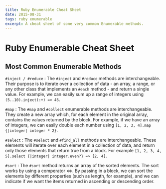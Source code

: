 ```yaml
---
title: Ruby Enumerable Cheat Sheet
date: 2015-08-31
tags: ruby enumerable
excerpt: A cheat sheet of some very common Enumerable methods.
---
```

# Ruby Enumerable Cheat Sheet

## Most Common Enumerable Methods

`#inject / #reduce`
: The `#inject` and `#reduce` methods are interchangeable. Their purpose is to
iterate over a collection of data - an array, a range, or any other class that
implements an `#each` method - and return a single value. For example, we can
easily sum up a range of integers using `(5..10).inject(:+) => 45`.

`#map`
: The `#map` and `#collect` enumerable methods are interchangeable. They create
a new array which, for each element in the original array, contains the values
returned by the block. For example, if we have an array of integers, we can
easily double each number using `[1, 2, 3, 4].map {|integer| integer * 2}`.

`#select`
: The `#select` and `#find_all` methods are interchangeable. These elements will
iterate over each element in a collection of data, and return only those
elements that return true from a block. For example `[1, 2, 3, 4, 5].select
{|integer| integer.even?} => [2, 4]`.

`#sort`
: The `#sort` method returns an array of the sorted elements. The sort works by
using a comperator <=>. By passing in a block, we can sort the elements by
different properties (such as length, for example), and we can indicate if we
want the items returned in ascending or descending order.
